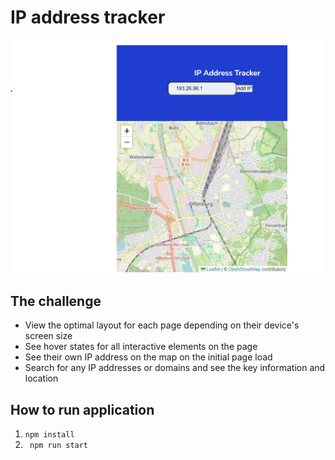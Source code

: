 # IP address tracker


![](/public/img/currancyStand.jpeg)
## The challenge

- View the optimal layout for each page depending on their device's screen size
- See hover states for all interactive elements on the page
- See their own IP address on the map on the initial page load
- Search for any IP addresses or domains and see the key information and location
## How to run application
1. `npm install`
2. ` npm run start`

